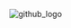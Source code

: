 ![github_logo](https://upload.wikimedia.org/wikipedia/commons/thumb/c/c2/GitHub_Invertocat_Logo.svg/800px-GitHub_Invertocat_Logo.svg.png)
